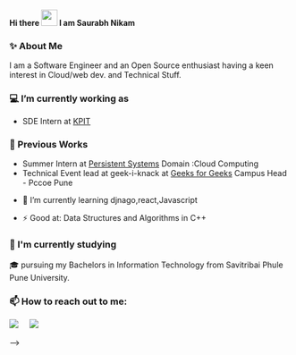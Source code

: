 #### Hi there <img src="https://github.com/TheDudeThatCode/TheDudeThatCode/blob/master/Assets/Hi.gif" width="29px"> I am  Saurabh Nikam



### ✨ About Me

I am a Software Engineer and an Open Source enthusiast having a keen interest in Cloud/web dev. and Technical Stuff.

### 💻 I’m currently working as

* SDE Intern at [KPIT](https://www.kpit.com/) 
<!-- * Google Developer Student Club Lead at [GDSC IGDTUW](https://github.com/dscigdtuw) - One of the 200+ GDSC Leads across India for the academic year of 2021-22
* Technical Lead at [Minerva, The Technical Forum of IGDTUW](https://github.com/Minerva-2020) - Heading a team of 4 associate web developers along with 2 other co-Leads for managing the [Minerva website](https://minerva-igdtuw.herokuapp.com/) -->
### 🚀 Previous Works
* Summer Intern at [Persistent Systems](https://www.persistent.com/) Domain :Cloud Computing 
* Technical Event lead at geek-i-knack at [Geeks for Geeks](https://www.geeksforgeeks.org/) Campus Head - Pccoe Pune



- 🌱 I’m currently learning djnago,react,Javascript

- ⚡ Good at: Data Structures and Algorithms in C++ 

 <!-- Actual text -->

### 🌱 I'm currently studying 

🎓 pursuing my Bachelors in Information Technology from Savitribai Phule Pune University.


### 📫 How to reach out to me:
<p>
<a target="_blank"href="https://twitter.com/sidnikam9"><img src="https://img.shields.io/badge/twitter-%231DA1F2.svg?&style=for-the-badge&logo=twitter&logoColor=white" /></a>&nbsp;&nbsp;&nbsp;&nbsp;
<a target="_blank"href="https://www.linkedin.com/in/saurabh-nikam/"><img src="https://img.shields.io/badge/linkedin-%230077B5.svg?&style=for-the-badge&logo=linkedin&logoColor=white" /></a>&nbsp;&nbsp;&nbsp;&nbsp;
<!-- <a target="_blank"href="http://vanichitkara.wordpress.com/"><img src="https://img.shields.io/badge/wordpress-%231DA1F2.svg?&style=for-the-badge&logo=wordpress&logoColor=white" /></a>&nbsp;&nbsp;&nbsp;&nbsp;
<a target="_blank"href="https://www.polywork.com/vanichitkara#/"><img src="https://img.shields.io/badge/polywork-%230077B5.svg?&style=for-the-badge&logo=polywork&logoColor=white" /></a>&nbsp;&nbsp;&nbsp;&nbsp;
</p> -->

<!--  for some stats

![Vani's github stats](https://github-readme-stats.vercel.app/api?username=vanichitkara&show_icons=true&hide_border=true)

![Vani's github streak](https://github-readme-streak-stats.herokuapp.com/?user=vanichitkara&show_icons=true&hide_border=true)

![Vani's github contribution graph](https://activity-graph.herokuapp.com/graph?username=vanichitkara&bg_color=000000&color=FFFFFF&line=FFFFFF&point=00FF00)
<!-- -->
<!-- 
Here are some ideas to get you started:

- 🔭 I’m currently working on ...
- 🌱 I’m currently learning ...
- 👯 I’m looking to collaborate on ...
- 🤔 I’m looking for help with ...
- 💬 Ask me about ...
- 📫 How to reach me: ...
- 😄 Pronouns: ...
- ⚡ Fun fact: ...
-->
 -->
